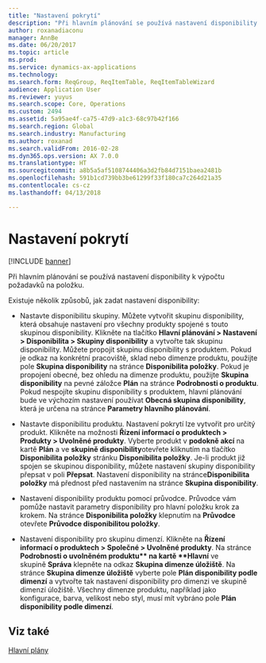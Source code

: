 ```yaml
---
title: "Nastavení pokrytí"
description: "Při hlavním plánování se používá nastavení disponibility k výpočtu požadavků na položku."
author: roxanadiaconu
manager: AnnBe
ms.date: 06/20/2017
ms.topic: article
ms.prod: 
ms.service: dynamics-ax-applications
ms.technology: 
ms.search.form: ReqGroup, ReqItemTable, ReqItemTableWizard
audience: Application User
ms.reviewer: yuyus
ms.search.scope: Core, Operations
ms.custom: 2494
ms.assetid: 5a95ae4f-ca75-47d9-a1c3-68c97b42f166
ms.search.region: Global
ms.search.industry: Manufacturing
ms.author: roxanad
ms.search.validFrom: 2016-02-28
ms.dyn365.ops.version: AX 7.0.0
ms.translationtype: HT
ms.sourcegitcommit: a8b5a5af5108744406a3d2fb84d7151baea2481b
ms.openlocfilehash: 591b1cd739bb3be61299f33f180ca7c264d21a35
ms.contentlocale: cs-cz
ms.lasthandoff: 04/13/2018

---
```


# <a name="coverage-settings"></a>Nastavení pokrytí

[!INCLUDE [banner](../includes/banner.md)]

Při hlavním plánování se používá nastavení disponibility k výpočtu požadavků na položku. 

Existuje několik způsobů, jak zadat nastavení disponibility:

-   Nastavte disponibilitu skupiny. Můžete vytvořit skupinu disponibility, která obsahuje nastavení pro všechny produkty spojené s touto skupinou disponibility. Klikněte na tlačítko **Hlavní plánování &gt; Nastavení &gt; Disponibilita &gt; Skupiny disponibility** a vytvořte tak skupinu disponibility. Můžete propojit skupinu disponibility s produktem. Pokud je odkaz na konkrétní pracoviště, sklad nebo dimenze produktu, použijte pole **Skupina disponibility** na stránce **Disponibilita položky**. Pokud je propojení obecné, bez ohledu na dimenze produktu, použijte **Skupina disponibility** na pevné záložce **Plán** na stránce **Podrobnosti o produktu**. Pokud nespojíte skupinu disponibility s produktem, hlavní plánování bude ve výchozím nastavení používat **Obecná skupina disponibility**, která je určena na stránce **Parametry hlavního plánování**.

-   Nastavte disponibilitu produktu. Nastavení pokrytí lze vytvořit pro určitý produkt. Klikněte na možnosti **Řízení informací o produktech &gt; Produkty &gt; Uvolněné produkty**. Vyberte produkt v **podokně akcí** na kartě **Plán** a ve **skupině disponibility**otevřete kliknutím na tlačítko **Disponibilita položky** stránku **Disponibilita položky**. Je-li produkt již spojen se skupinou disponibility, můžete nastavení skupiny disponibility přepsat v poli **Přepsat**. Nastavení disponibility na stránce**Disponibilita položky** má přednost před nastavením na stránce **Skupina disponibility**.

<!-- -->

-   Nastavení disponibility produktu pomocí průvodce. Průvodce vám pomůže nastavit parametry disponibility pro hlavní položku krok za krokem. Na stránce **Disponibilita položky** klepnutím na **Průvodce** otevřete **Průvodce disponibilitou položky**.

<!-- -->

- Nastavení disponibility pro skupinu dimenzí. Klikněte na <strong>Řízení informací o produktech &gt; Společné &gt; Uvolněné produkty</strong>. Na stránce <strong>Podrobnosti o uvolněném produktu** na kartě **Hlavní</strong> ve skupině <strong>Správa</strong> klepněte na odkaz <strong>Skupina dimenze úložiště</strong>. Na stránce <strong>Skupina dimenze úložiště</strong> vyberte pole <strong>Plán disponibility podle dimenzí</strong> a vytvořte tak nastavení disponibility pro dimenzi ve skupině dimenzí úložiště. Všechny dimenze produktu, například jako konfigurace, barva, velikost nebo styl, musí mít vybráno pole <strong>Plán disponibility podle dimenzí</strong>.



<a name="see-also"></a>Viz také
--------

[Hlavní plány](master-plans.md)




